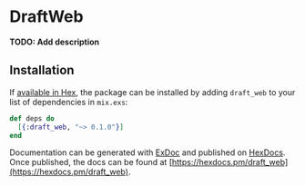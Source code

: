 # DraftWeb

**TODO: Add description**

## Installation

If [available in Hex](https://hex.pm/docs/publish), the package can be installed
by adding `draft_web` to your list of dependencies in `mix.exs`:

```elixir
def deps do
  [{:draft_web, "~> 0.1.0"}]
end
```

Documentation can be generated with [ExDoc](https://github.com/elixir-lang/ex_doc)
and published on [HexDocs](https://hexdocs.pm). Once published, the docs can
be found at [https://hexdocs.pm/draft_web](https://hexdocs.pm/draft_web).

